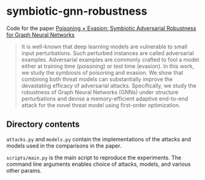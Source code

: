 # symbiotic-gnn-robustness

Code for the paper [Poisoning × Evasion: Symbiotic Adversarial Robustness for Graph Neural Networks](https://arxiv.org/abs/2312.05502)
> It is well-known that deep learning models are vulnerable to small input perturbations. Such perturbed instances are called adversarial examples. Adversarial examples are commonly crafted to fool a model either at training time (poisoning) or test time (evasion). In this work, we study the symbiosis of poisoning and evasion. We show that combining both threat models can substantially improve the devastating efficacy of adversarial attacks. Specifically, we study the robustness of Graph Neural Networks (GNNs) under structure perturbations and devise a memory-efficient adaptive end-to-end attack for the novel threat model using first-order optimization.

## Directory contents

`attacks.py` and `models.py` contain the implementations of the attacks and models used in the comparisons in the paper.

`scripts/main.py` is the main script to reproduce the experiments. The command line arguments enables choice of attacks, models, and various other params. 

